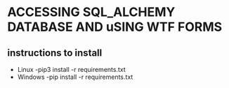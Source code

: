 # ACCESSING SQL_ALCHEMY DATABASE AND uSING WTF FORMS 



## instructions to install

- Linux -pip3 install -r requirements.txt
- Windows -pip install -r requirements.txt